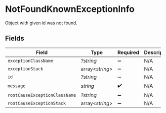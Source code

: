# NotFoundKnownExceptionInfo

Object with given id was not found.


## Fields

| Field                         | Type                          | Required                      | Description                   |
| ----------------------------- | ----------------------------- | ----------------------------- | ----------------------------- |
| `exceptionClassName`          | *?string*                     | :heavy_minus_sign:            | N/A                           |
| `exceptionStack`              | array<*string*>               | :heavy_minus_sign:            | N/A                           |
| `id`                          | *?string*                     | :heavy_minus_sign:            | N/A                           |
| `message`                     | *string*                      | :heavy_check_mark:            | N/A                           |
| `rootCauseExceptionClassName` | *?string*                     | :heavy_minus_sign:            | N/A                           |
| `rootCauseExceptionStack`     | array<*string*>               | :heavy_minus_sign:            | N/A                           |